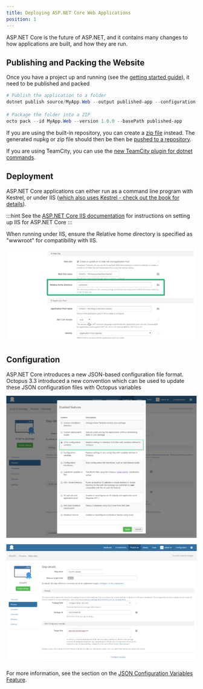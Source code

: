 ```yaml
---
title: Deploying ASP.NET Core Web Applications
position: 1
---
```



ASP.NET Core is the future of ASP.NET, and it contains many changes to how applications are built, and how they are run.

## Publishing and Packing the Website


Once you have a project up and running (see the [getting started guide](https://docs.asp.net/en/latest/getting-started.html)), it need to be published and packed

```powershell
# Publish the application to a folder
dotnet publish source/MyApp.Web --output published-app --configuration Release

# Package the folder into a ZIP
octo pack --id MyApp.Web --version 1.0.0 --basePath published-app 
```


If you are using the built-in repository, you can create a [zip file](/docs/packaging-applications/creating-zip-packages.md) instead. The generated nupkg or zip file should then be then be [pushed to a repository](/docs/packaging-applications/package-repositories/index.md).


If you are using TeamCity, you can use the [new TeamCity plugin for dotnet commands](https://github.com/JetBrains/teamcity-dnx-plugin).

## Deployment


ASP.NET Core applications can either run as a command line program with Kestrel, or under IIS ([which also uses Kestrel - check out the book for details](https://leanpub.com/aspnetdeployment)).

:::hint
See the [ASP.NET Core IIS documentation](https://docs.asp.net/en/latest/publishing/iis.html#install-the-http-platform-handler) for instructions on setting up IIS for ASP.NET Core
:::


When running under IIS, ensure the Relative home directory is specified as "wwwroot" for compatibility with IIS.


![](/docs/images/3702900/3964976.png "width=500")




## Configuration


ASP.NET Core introduces a new JSON-based configuration file format. Octopus 3.3 introduced a new convention which can be used to update these JSON configuration files with Octopus variables


![](/docs/images/3702900/5275655.png "width=500")


![](/docs/images/3702900/5275656.png "width=500")


For more information, see the section on the [JSON Configuration Variables Feature](/docs/guides/deploying-asp.net-core-web-applications/json-configuration-variables-feature.md).
